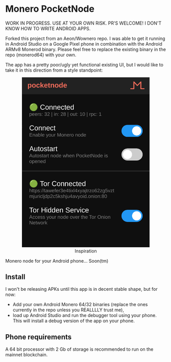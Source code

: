 # Monero PocketNode

WORK IN PROGRESS.  USE AT YOUR OWN RISK.  PR'S WELCOME!  I DON'T KNOW HOW TO WRITE ANDROID APPS.

Forked this project from an Aeon/Wownero repo.  I was able to get it running in Android Studio on a Google Pixel phone in combination with the Android ARMv8 Monerod binary.  Please feel free to replace the existing binary in the repo (monerod64) with your own. 

The app has a pretty poor/ugly yet functional existing UI, but I would like to take it in this direction from a style standpoint:

<center> 
<figure>
<img src="assets/pocketnode-inspiration.png" width="400">
<figcaption>Inspiration</figcaption>
</figure>
</center>

Monero node for your Android phone... Soon(tm)

## Install 

I won't be releasing APKs until this app is in decent stable shape, but for now:

- Add your own Android Monero 64/32 binaries (replace the ones currently in the repo unless you REALLLLY trust me), 
- load up Android Studio and run the debugger tool using your phone. This will install a debug version of the app on your phone.  

## Phone requirements
A 64 bit processor with 2 Gb of storage is recommended to run on the mainnet blockchain.
